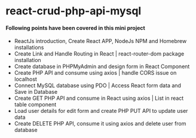 # react-crud-php-api-mysql

#### Following points have been covered in this mini project
- ReactJs introduction, Create React APP, NodeJs NPM and Homebrew installations
- Create Link and Handle Routing in React | react-router-dom package installation
- Create database in PHPMyAdmin and design form in React Component
- Create PHP API and consume using axios | handle CORS issue on localhost
- Connect MySQL database using PDO | Access React form data and Save in Database
- Create GET PHP API and consume in React using axios | List in react table component
- Load user details for edit form and create PHP PUT API to update user data
- Create DELETE PHP API, consume it using axios and delete user from database
